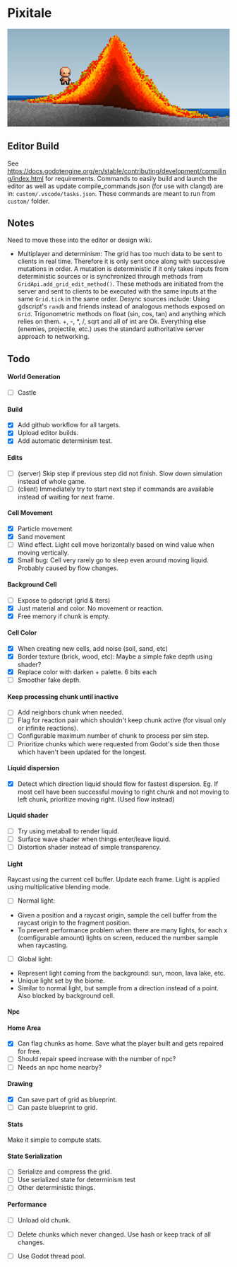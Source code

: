 # Pixitale
![Project Logo](image.png)

## Editor Build
See https://docs.godotengine.org/en/stable/contributing/development/compiling/index.html for requirements.
Commands to easily build and launch the editor as well as update compile_commands.json (for use with clangd) are in: `custom/.vscode/tasks.json`. These commands are meant to run from `custom/` folder.

## Notes
Need to move these into the editor or design wiki.

- Multiplayer and determinism: The grid has too much data to be sent to clients in real time. Therefore it is only sent once along with successive mutations in order. A mutation is deterministic if it only takes inputs from deterministic sources or is synchronized through methods from `GridApi.add_grid_edit_method()`. These methods are initiated from the server and sent to clients to be executed with the same inputs at the same `Grid.tick` in the same order. Desync sources include:
Using gdscript's `randb` and friends instead of analogous methods exposed on `Grid`.
Trigonometric methods on float (sin, cos, tan) and anything which relies on them. +, -, *, /, sqrt and all of int are Ok.
Everything else (enemies, projectile, etc.) uses the standard authoritative server approach to networking.

## Todo

#### World Generation
- [ ] Castle

#### Build
- [x] Add github workflow for all targets.
- [x] Upload editor builds.
- [x] Add automatic determinism test.

#### Edits
- [ ] (server) Skip step if previous step did not finish. Slow down simulation instead of whole game.
- [ ] (client) Immediately try to start next step if commands are available instead of waiting for next frame.

#### Cell Movement
- [x] Particle movement
- [x] Sand movement
- [ ] Wind effect. Light cell move horizontally based on wind value when moving vertically.
- [x] Small bug: Cell very rarely go to sleep even around moving liquid. Probably caused by flow changes.

#### Background Cell
- [ ] Expose to gdscript (grid & iters)
- [x] Just material and color. No movement or reaction.
- [x] Free memory if chunk is empty.

#### Cell Color
- [x] When creating new cells, add noise (soil, sand, etc)
- [x] Border texture (brick, wood, etc): Maybe a simple fake depth using shader?
- [x] Replace color with darken + palette. 6 bits each
- [ ] Smoother fake depth.

#### Keep processing chunk until inactive
- [ ] Add neighbors chunk when needed.
- [ ] Flag for reaction pair which shouldn't keep chunk active (for visual only or infinite reactions).
- [ ] Configurable maximum number of chunk to process per sim step.
- [ ] Prioritize chunks which were requested from Godot's side then those which haven't been updated for the longest.

#### Liquid dispersion
- [x] Detect which direction liquid should flow for fastest dispersion. Eg. If most cell have been successful moving to right chunk and not moving to left chunk, prioritize moving right. (Used flow instead)

#### Liquid shader
- [ ] Try using metaball to render liquid.
- [ ] Surface wave shader when things enter/leave liquid.
- [ ] Distortion shader instead of simple transparency.

#### Light
Raycast using the current cell buffer. Update each frame. 
Light is applied using multiplicative blending mode.

- [ ] Normal light: 
- Given a position and a raycast origin, sample the cell buffer from the raycast origin to the fragment position. 
- To prevent performance problem when there are many lights, for each x (comfigurable amount) lights on screen, reduced the number sample when raycasting. 

- [ ] Global light:
- Represent light coming from the background: sun, moon, lava lake, etc.
- Unique light set by the biome. 
- Similar to normal light, but sample from a direction instead of a point. Also blocked by background cell.

#### Npc

#### Home Area
- [x] Can flag chunks as home. Save what the player built and gets repaired for free.
- [ ] Should repair speed increase with the number of npc?
- [ ] Needs an npc home nearby?

#### Drawing
- [x] Can save part of grid as blueprint.
- [ ] Can paste blueprint to grid.

#### Stats
Make it simple to compute stats.

#### State Serialization
- [ ] Serialize and compress the grid.
- [ ] Use serialized state for determinism test
- [ ] Other deterministic things.

#### Performance
- [ ] Unload old chunk.
- [ ] Delete chunks which never changed. Use hash or keep track of all changes.
- [ ] Use Godot thread pool.

